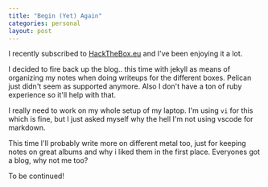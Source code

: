 ```yaml
---
title: "Begin (Yet) Again"
categories: personal
layout: post
---
```


I recently subscribed to [HackTheBox.eu](https://hackthebox.eu) and I've been enjoying it a lot.

I decided to fire back up the blog.. this time with jekyll as means of organizing 
my notes when doing writeups for the different boxes.  Pelican just didn't seem as supported anymore.
Also I don't have a ton of ruby experience so it'll help with that.

I really need to work on my whole setup of my laptop.  I'm using `vi` for this which is fine, but I 
just asked myself why the hell I'm not using vscode for markdown.

This time I'll probably write more on different metal too, just for keeping notes on great albums
and why i liked them in the first place.  Everyones got a blog, why not me too?

To be continued!
